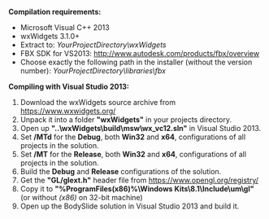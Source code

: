 **Compilation requirements:**
* Microsoft Visual C++ 2013
* wxWidgets 3.1.0+
 * Extract to: _YourProjectDirectory\wxWidgets_
* FBX SDK for VS2013: http://www.autodesk.com/products/fbx/overview
 * Choose exactly the following path in the installer (without the version number): _YourProjectDirectory\libraries\fbx_

**Compiling with Visual Studio 2013:**

1. Download the wxWidgets source archive from https://www.wxwidgets.org/
2. Unpack it into a folder **"wxWidgets"** in your projects directory.
3. Open up **"..\wxWidgets\build\msw\wx_vc12.sln"** in Visual Studio 2013.
4. Set **/MTd** for the **Debug**, both **Win32** and **x64**, configurations of all projects in the solution.
5. Set **/MT** for the **Release**, both **Win32** and **x64**, configurations of all projects in the solution.
6. Build the **Debug** and **Release** configurations of the solution.
7. Get the **"GL/glext.h"** header file from https://www.opengl.org/registry/
8. Copy it to **"%ProgramFiles(x86)%\Windows Kits\8.1\Include\um\gl"** (or without *(x86)* on 32-bit machine)
9. Open up the BodySlide solution in Visual Studio 2013 and build it.